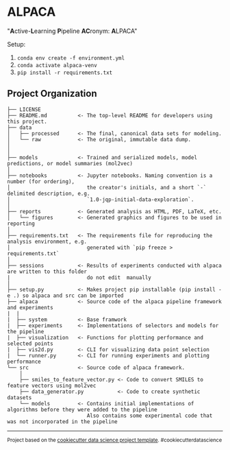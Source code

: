 ALPACA
==============================

"**A**ctive-**L**earning **P**ipeline **AC**ronym: **A**LPACA"

Setup:

1. `conda env create -f environment.yml`
2. `conda activate alpaca-venv`
3. `pip install -r requirements.txt`

Project Organization
------------

    ├── LICENSE
    ├── README.md          <- The top-level README for developers using this project.
    ├── data
    │   ├── processed      <- The final, canonical data sets for modeling.
    │   └── raw            <- The original, immutable data dump.
    │
    │
    ├── models             <- Trained and serialized models, model predictions, or model summaries (mol2vec)
    │
    ├── notebooks          <- Jupyter notebooks. Naming convention is a number (for ordering),
    │                         the creator's initials, and a short `-` delimited description, e.g.
    │                         `1.0-jqp-initial-data-exploration`.
    │
    ├── reports            <- Generated analysis as HTML, PDF, LaTeX, etc.
    │   └── figures        <- Generated graphics and figures to be used in reporting
    │
    ├── requirements.txt   <- The requirements file for reproducing the analysis environment, e.g.
    │                         generated with `pip freeze > requirements.txt`
    │
    ├── sessions           <- Results of experiments conducted with alpaca are written to this folder
    |                         do not edit  manually
    │
    ├── setup.py           <- Makes project pip installable (pip install -e .) so alpaca and src can be imported
    ├── alpaca             <- Source code of the alpaca pipeline framework and experiments
    |  |
    |  ├── system          <- Base framwork
    |  ├── experiments     <- Implementations of selectors and models for the pipeline
    |  ├── visualization   <- Functions for plotting performance and selected points
    |  ├── vis2d.py        <- CLI for visualizing data point selection
    |  └── runner.py       <- CLI for running experiments and plotting performance
    └── src                <- Source code of alpaca framework.
        │
        ├── smiles_to_feature_vector.py <- Code to convert SMILES to feature vectors using mol2vec
        ├── data_generator.py           <- Code to create synthetic datasets  
        └── models         <- Contains initial implementations of algorithms before they were added to the pipeline
                              Also contains some experimental code that was not incorporated in the pipeline


--------

<p><small>Project based on the <a target="_blank" href="https://drivendata.github.io/cookiecutter-data-science/">cookiecutter data science project template</a>. #cookiecutterdatascience</small></p>
